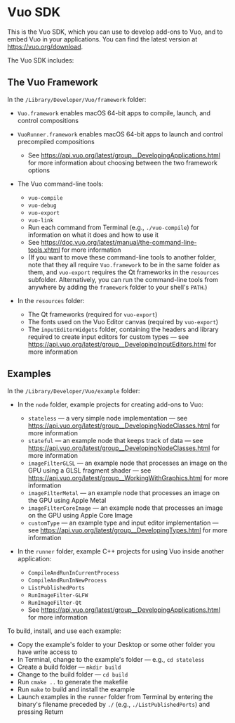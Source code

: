 # Vuo SDK
This is the Vuo SDK, which you can use to develop add-ons to Vuo, and to embed Vuo in your applications.  You can find the latest version at <https://vuo.org/download>.

The Vuo SDK includes:

## The Vuo Framework
In the `/Library/Developer/Vuo/framework` folder:

   - `Vuo.framework` enables macOS 64-bit apps to compile, launch, and control compositions
   - `VuoRunner.framework` enables macOS 64-bit apps to launch and control precompiled compositions
      - See https://api.vuo.org/latest/group__DevelopingApplications.html for more information about choosing between the two framework options

   - The Vuo command-line tools:
      - `vuo-compile`
      - `vuo-debug`
      - `vuo-export`
      - `vuo-link`
      - Run each command from Terminal (e.g., `./vuo-compile`) for information on what it does and how to use it
      - See https://doc.vuo.org/latest/manual/the-command-line-tools.xhtml for more information
      - (If you want to move these command-line tools to another folder, note that they all require `Vuo.framework` to be in the same folder as them, and `vuo-export` requires the Qt frameworks in the `resources` subfolder.  Alternatively, you can run the command-line tools from anywhere by adding the `framework` folder to your shell's `PATH`.)

   - In the `resources` folder:
      - The Qt frameworks (required for `vuo-export`)
      - The fonts used on the Vuo Editor canvas (required by `vuo-export`)
      - The `inputEditorWidgets` folder, containing the headers and library required to create input editors for custom types — see https://api.vuo.org/latest/group__DevelopingInputEditors.html for more information

## Examples
In the `/Library/Developer/Vuo/example` folder:

   - In the `node` folder, example projects for creating add-ons to Vuo:
      - `stateless` — a very simple node implementation — see https://api.vuo.org/latest/group__DevelopingNodeClasses.html for more information
      - `stateful` — an example node that keeps track of data — see https://api.vuo.org/latest/group__DevelopingNodeClasses.html for more information
      - `imageFilterGLSL` — an example node that processes an image on the GPU using a GLSL fragment shader — see https://api.vuo.org/latest/group__WorkingWithGraphics.html for more information
      - `imageFilterMetal` — an example node that processes an image on the GPU using Apple Metal
      - `imageFilterCoreImage` — an example node that processes an image on the GPU using Apple Core Image
      - `customType` — an example type and input editor implementation — see https://api.vuo.org/latest/group__DevelopingTypes.html for more information

   - In the `runner` folder, example C++ projects for using Vuo inside another application:
      - `CompileAndRunInCurrentProcess`
      - `CompileAndRunInNewProcess`
      - `ListPublishedPorts`
      - `RunImageFilter-GLFW`
      - `RunImageFilter-Qt`
      - See https://api.vuo.org/latest/group__DevelopingApplications.html for more information

To build, install, and use each example:

   - Copy the example's folder to your Desktop or some other folder you have write access to
   - In Terminal, change to the example's folder — e.g., `cd stateless`
   - Create a build folder — `mkdir build`
   - Change to the build folder — `cd build`
   - Run `cmake ..` to generate the makefile
   - Run `make` to build and install the example
   - Launch examples in the `runner` folder from Terminal by entering the binary's filename preceded by `./` (e.g., `./ListPublishedPorts`) and pressing Return
